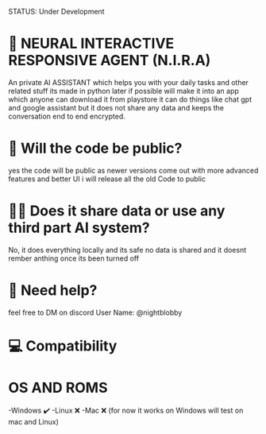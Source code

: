 STATUS: Under Development

# 🤖 NEURAL INTERACTIVE RESPONSIVE AGENT (N.I.R.A)
An private AI ASSISTANT which helps you with your daily tasks and other related stuff its made in python later if possible will make it into an app which anyone can download it from playstore it can do things like chat gpt and google assistant but it does not share any data and keeps the conversation end to end encrypted. 

# 📢 Will the code be public? 
yes the code will be public as newer versions come out with more advanced features and better UI i will release all the old Code to public

# 🧑‍💻 Does it share data or use any third part AI system?
No, it does everything locally and its safe no data is shared and it doesnt rember anthing once its been turned off

# 🦺 Need help?
feel free to DM on discord User Name: @nightblobby

# 💻 Compatibility
# OS AND ROMS
-Windows ✔️
-Linux ❌
-Mac ❌
(for now it works on Windows will test on mac and Linux)

